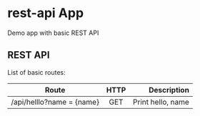 # rest-api App

Demo app with basic REST API

## REST API

List of basic routes:

| Route                     | HTTP | Description      |
| ------------- |:-------------:| -----:|
| /api/helllo?name = {name} | GET  | Print hello, name|

